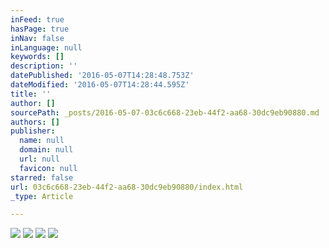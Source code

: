 ```yaml
---
inFeed: true
hasPage: true
inNav: false
inLanguage: null
keywords: []
description: ''
datePublished: '2016-05-07T14:28:48.753Z'
dateModified: '2016-05-07T14:28:44.595Z'
title: ''
author: []
sourcePath: _posts/2016-05-07-03c6c668-23eb-44f2-aa68-30dc9eb90880.md
authors: []
publisher:
  name: null
  domain: null
  url: null
  favicon: null
starred: false
url: 03c6c668-23eb-44f2-aa68-30dc9eb90880/index.html
_type: Article

---
```

![](https://the-grid-user-content.s3-us-west-2.amazonaws.com/66c67d84-567a-44ca-951b-075bb888f4bf.jpg)
![](https://the-grid-user-content.s3-us-west-2.amazonaws.com/fda4b52c-278c-4b87-9bfc-a53a77a262db.jpg)
![](https://the-grid-user-content.s3-us-west-2.amazonaws.com/5a7b2b39-134c-41ed-acb5-a414685ac594.jpg)
![](https://the-grid-user-content.s3-us-west-2.amazonaws.com/b771e7da-b17d-4670-b2fb-f4267f0b4999.jpg)